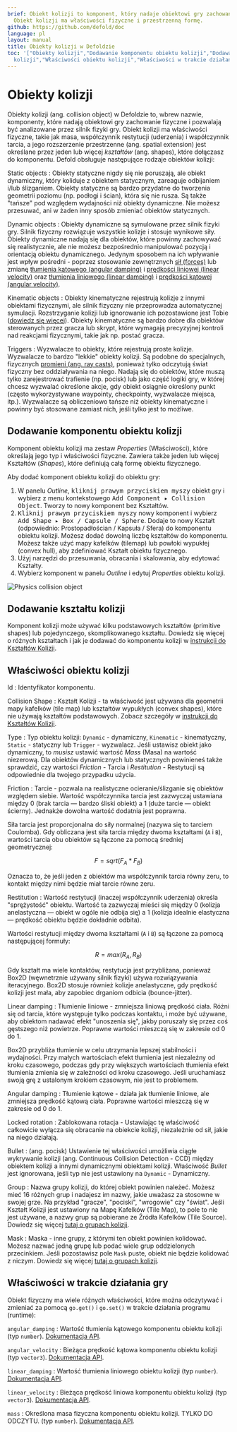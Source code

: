 ```yaml
---
brief: Obiekt kolizji to komponent, który nadaje obiektowi gry zachowanie fizyczne.
  Obiekt kolizji ma właściwości fizyczne i przestrzenną formę.
github: https://github.com/defold/doc
language: pl
layout: manual
title: Obiekty kolizji w Defoldzie
toc: '["Obiekty kolizji","Dodawanie komponentu obiektu kolizji","Dodawanie kształtu
  kolizji","Właściwości obiektu kolizji","Właściwości w trakcie działania gry"]'
---
```


# Obiekty kolizji

Obiekty kolizji (ang. collision object) w Defoldzie to, wbrew nazwie, komponenty, które nadają obiektowi gry zachowanie fizyczne i pozwalają być analizowane przez silnik fizyki gry. Obiekt kolizji ma właściwości fizyczne, takie jak masa, współczynnik restytucji (uderzenia) i współczynnik tarcia, a jego rozszerzenie przestrzenne (ang. spatial extension) jest określane przez jeden lub więcej _kształtów_ (ang. shapes), które dołączasz do komponentu. Defold obsługuje następujące rodzaje obiektów kolizji:

Static objects
: Obiekty statyczne nigdy się nie poruszają, ale obiekt dynamiczny, który koliduje z obiektem statycznym, zareaguje odbijaniem i/lub ślizganiem. Obiekty statyczne są bardzo przydatne do tworzenia geometrii poziomu (np. podłogi i ścian), która się nie rusza. Są także "tańsze" pod względem wydajności niż obiekty dynamiczne. Nie możesz przesuwać, ani w żaden inny sposób zmieniać obiektów statycznych.

Dynamic objects
: Obiekty dynamiczne są symulowane przez silnik fizyki gry. Silnik fizyczny rozwiązuje wszystkie kolizje i stosuje wynikowe siły. Obiekty dynamiczne nadają się dla obiektów, które powinny zachowywać się realistycznie, ale nie możesz bezpośrednio manipulować pozycją i orientacją obiektu dynamicznego. Jedynym sposobem na ich wpływanie jest wpływ pośredni - poprzez stosowanie zewnętrznych [sił (forces)](/ref/physics/#apply_force) lub zmianę [tłumienia kątowego (angular damping)](/ref/stable/physics/#angular_damping) i [prędkości liniowej (linear velocity)](/ref/stable/physics/#linear_velocity) oraz [tłumienia liniowego (linear damping)](/ref/stable/physics/#linear_damping) i [prędkości kątowej (angular velocity)](/ref/stable/physics/#angular_velocity).

Kinematic objects
: Obiekty kinematyczne rejestrują kolizje z innymi obiektami fizycznymi, ale silnik fizyczny nie przeprowadza automatycznej symulacji. Rozstrzyganie kolizji lub ignorowanie ich pozostawione jest Tobie ([dowiedz się więcej](/pl/manuals/physics-resolving-collisions)). Obiekty kinematyczne są bardzo dobre dla obiektów sterowanych przez gracza lub skrypt, które wymagają precyzyjnej kontroli nad reakcjami fizycznymi, takie jak np. postać gracza.

Triggers
: Wyzwalacze to obiekty, które rejestrują proste kolizje. Wyzwalacze to bardzo "lekkie" obiekty kolizji. Są podobne do specjalnych, fizycznych [promieni (ang. ray casts)](/pl/manuals/physics-ray-casts), ponieważ tylko odczytują świat fizyczny bez oddziaływania na niego. Nadają się do obiektów, które muszą tylko zarejestrować trafienie (np. pocisk) lub jako część logiki gry, w której chcesz wyzwalać określone akcje, gdy obiekt osiągnie określony punkt (często wykorzystywane waypointy, checkpointy, wyzwalacze miejsca, itp.). Wyzwalacze są obliczeniowo tańsze niż obiekty kinematyczne i powinny być stosowane zamiast nich, jeśli tylko jest to możliwe.

## Dodawanie komponentu obiektu kolizji

Komponent obiektu kolizji ma zestaw *Properties* (Właściwości), które określają jego typ i właściwości fizyczne. Zawiera także jeden lub więcej Kształtów (*Shapes*), które definiują całą formę obiektu fizycznego.

Aby dodać komponent obiektu kolizji do obiektu gry:

1. W panelu *Outline*, <kbd>kliknij prawym przyciskiem myszy</kbd> obiekt gry i wybierz z menu kontekstowego <kbd>Add Component ▸ Collision Object</kbd>. Tworzy to nowy komponent bez Kształtów.
2. <kbd>Kliknij prawym przyciskiem myszy</kbd> nowy komponent i wybierz <kbd>Add Shape ▸ Box / Capsule / Sphere</kbd>. Dodaje to nowy Kształt (odpowiednio: Prostopadłościan / Kapsuła / Sfera) do komponentu obiektu kolizji. Możesz dodać dowolną liczbę kształtów do komponentu. Możesz także użyć mapy kafelków (tilemap) lub powłoki wypukłej (convex hull), aby zdefiniować Kształt obiektu fizycznego.
3. Użyj narzędzi do przesuwania, obracania i skalowania, aby edytować Kształty.
4. Wybierz komponent w panelu *Outline* i edytuj *Properties* obiektu kolizji.

![Physics collision object](/manuals/images/physics/collision_object.png)

## Dodawanie kształtu kolizji
Komponent kolizji może używać kilku podstawowych kształtów (primitive shapes) lub pojedynczego, skomplikowanego kształtu. Dowiedz się więcej o różnych kształtach i jak je dodawać do komponentu kolizji w [instrukcji do Kształtów Kolizji](/pl/manuals/physics-shapes).

## Właściwości obiektu kolizji

Id
: Identyfikator komponentu.

Collision Shape
: Kształt Kolizji - ta właściwość jest używana dla geometrii mapy kafelków (tile map) lub kształtów wypukłych (convex shapes), które nie używają kształtów podstawowych. Zobacz szczegóły w [instrukcji do Kształtów Kolizji](/pl/manuals/physics-shapes).

Type
: Typ obiektu kolizji: `Dynamic` - dynamiczny, `Kinematic` - kinematyczny, `Static` - statyczny lub `Trigger` - wyzwalacz. Jeśli ustawisz obiekt jako dynamiczny, to _musisz_ ustawić wartość *Mass* (Masa) na wartość niezerową. Dla obiektów dynamicznych lub statycznych powinieneś także sprawdzić, czy wartości *Friction* - Tarcia i *Restitution* - Restytucji są odpowiednie dla twojego przypadku użycia.

Friction
: Tarcie - pozwala na realistyczne ocieranie/ślizganie się obiektów względem siebie. Wartość współczynnika tarcia jest zazwyczaj ustawiana między 0 (brak tarcia — bardzo śliski obiekt) a 1 (duże tarcie — obiekt ścierny). Jednakże dowolna wartość dodatnia jest poprawna.

  Siła tarcia jest proporcjonalna do siły normalnej (nazywa się to tarciem Coulomba). Gdy obliczana jest siła tarcia między dwoma kształtami (`A` i `B`), wartości tarcia obu obiektów są łączone za pomocą średniej geometrycznej:

```math
F = sqrt( F_A * F_B )
```

  Oznacza to, że jeśli jeden z obiektów ma współczynnik tarcia równy zeru, to kontakt między nimi będzie miał tarcie równe zeru.

Restitution
: Wartość restytucji (inaczej współczynnik uderzenia) określa "sprężystość" obiektu. Wartość ta zazwyczaj mieści się między 0 (kolizja anelastyczna — obiekt w ogóle nie odbija się) a 1 (kolizja idealnie elastyczna — prędkość obiektu będzie dokładnie odbita).

  Wartości restytucji między dwoma kształtami (`A` i `B`) są łączone za pomocą następującej formuły:

```math
R = max( R_A, R_B )
```

  Gdy kształt ma wiele kontaktów, restytucja jest przybliżana, ponieważ Box2D (węwnetrznie używany silnik fizyki) używa rozwiązywania iteracyjnego. Box2D stosuje również kolizje anelastyczne, gdy prędkość kolizji jest mała, aby zapobiec drganiom odbicia (bounce-jitter).

Linear damping
: Tłumienie liniowe - zmniejsza liniową prędkość ciała. Różni się od tarcia, które występuje tylko podczas kontaktu, i może być używane, aby obiektom nadawać efekt "unoszenia się", jakby poruszały się przez coś gęstszego niż powietrze. Poprawne wartości mieszczą się w zakresie od 0 do 1.

  Box2D przybliża tłumienie w celu utrzymania lepszej stabilności i wydajności. Przy małych wartościach efekt tłumienia jest niezależny od kroku czasowego, podczas gdy przy większych wartościach tłumienia efekt tłumienia zmienia się w zależności od kroku czasowego. Jeśli uruchamiasz swoją grę z ustalonym krokiem czasowym, nie jest to problemem.

Angular damping
: Tłumienie kątowe - działa jak tłumienie liniowe, ale zmniejsza prędkość kątową ciała. Poprawne wartości mieszczą się w zakresie od 0 do 1.

Locked rotation
: Zablokowana rotacja - Ustawiając tę właściwość całkowicie wyłącza się obracanie na obiekcie kolizji, niezależnie od sił, jakie na niego działają.

Bullet
: (ang. pocisk) Ustawienie tej właściwości umożliwia ciągłe wykrywanie kolizji (ang. Continuous Collision Detection - CCD) między obiektem kolizji a innymi dynamicznymi obiektami kolizji. Właściwość *Bullet* jest ignorowana, jeśli typ nie jest ustawiony na `Dynamic` - Dynamiczny.

Group
: Nazwa grupy kolizji, do której obiekt powinien należeć. Możesz mieć 16 różnych grup i nadajesz im nazwy, jakie uważasz za stosowne w swojej grze. Na przykład "gracze", "pociski", "wrogowie" czy "świat". Jeśli Kształt Kolizji jest ustawiony na Mapę Kafelków (Tile Map), to pole to nie jest używane, a nazwy grup są pobierane ze Źródła Kafelków (Tile Source). Dowiedz się więcej [tutaj o grupach kolizji](/pl/manuals/physics-groups).

Mask
: Maska - inne grupy, z którymi ten obiekt powinien kolidować. Możesz nazwać jedną grupę lub podać wiele grup oddzielonych przecinkiem. Jeśli pozostawisz pole `Mask` puste, obiekt nie będzie kolidować z niczym. Dowiedz się więcej [tutaj o grupach kolizji](/pl/manuals/physics-groups).

## Właściwości w trakcie działania gry

Obiekt fizyczny ma wiele różnych właściwości, które można odczytywać i zmieniać za pomocą `go.get()` i `go.set()` w trakcie działania programu (runtime):

`angular_damping`
: Wartość tłumienia kątowego komponentu obiektu kolizji (typ `number`). [Dokumentacja API](/ref/physics/#angular_damping).

`angular_velocity`
: Bieżąca prędkość kątowa komponentu obiektu kolizji (typ `vector3`). [Dokumentacja API](/ref/physics/#angular_velocity).

`linear_damping`
: Wartość tłumienia liniowego obiektu kolizji (typ `number`). [Dokumentacja API](/ref/physics/#linear_damping).

`linear_velocity`
: Bieżąca prędkość liniowa komponentu obiektu kolizji (typ `vector3`). [Dokumentacja API](/ref/physics/#linear_velocity).

`mass`
: Określona masa fizyczna komponentu obiektu kolizji. TYLKO DO ODCZYTU. (typ `number`). [Dokumentacja API](/ref/physics/#mass).